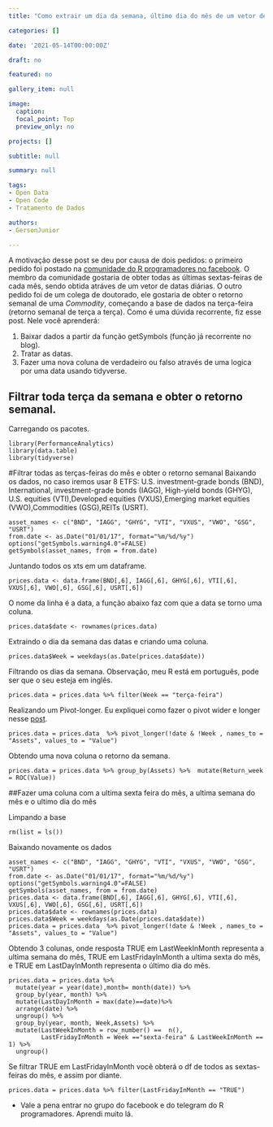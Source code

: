 ```yaml
---
title: "Como extrair um dia da semana, último dia do mês de um vetor de datas"

categories: []

date: '2021-05-14T00:00:00Z' 

draft: no

featured: no

gallery_item: null

image:
  caption: 
  focal_point: Top
  preview_only: no

projects: []

subtitle: null

summary: null

tags: 
- Open Data
- Open Code
- Tratamento de Dados

authors:
- GersonJunior

---
```

A motivação desse post se deu por causa de dois pedidos: o primeiro pedido foi postado na [comunidade do R programadores no facebook](https://www.facebook.com/groups/1410023525939155). O membro da comunidade gostaria de obter todas as últimas sextas-feiras de cada mês, sendo obtida atráves de um vetor de datas diárias. O outro pedido foi de um colega de doutorado,  ele gostaria de obter o retorno semanal de uma *Commodity*, começando a base de dados na terça-feira (retorno semanal de terça a terça). Como é uma dúvida recorrente, fiz esse post. Nele você aprenderá:
1) Baixar dados a partir da função getSymbols (função já recorrente no blog).
2) Tratar as datas.
3) Fazer uma nova coluna de verdadeiro ou falso através de uma logica por uma data usando tidyverse.

## Filtrar toda terça da semana e obter o retorno semanal.
Carregando os pacotes.   
   
    library(PerformanceAnalytics)
    library(data.table)
    library(tidyverse)

#Filtrar todas as terças-feiras do mês e obter o retorno semanal
Baixando os dados, no caso iremos usar 8 ETFS: U.S. investment-grade bonds (BND), International, investment-grade bonds (IAGG), High-yield bonds (GHYG), U.S. equities (VTI),Developed equities (VXUS),Emerging market equities (VWO),Commodities (GSG),REITs (USRT).

    asset_names <- c("BND", "IAGG", "GHYG", "VTI", "VXUS", "VWO", "GSG", "USRT")
    from.date <- as.Date("01/01/17", format="%m/%d/%y")
    options("getSymbols.warning4.0"=FALSE)
    getSymbols(asset_names, from = from.date)
Juntando todos os xts em um dataframe. 

    prices.data <- data.frame(BND[,6], IAGG[,6], GHYG[,6], VTI[,6], VXUS[,6], VWO[,6], GSG[,6], USRT[,6])
O nome da linha é a data, a função abaixo faz com que a data se torno uma coluna.

    prices.data$date <- rownames(prices.data)
Extraindo o dia da semana das datas e criando uma coluna.
  
    prices.data$Week = weekdays(as.Date(prices.data$date))
Filtrando os dias da semana. Observação, meu R está em português, pode ser que o seu esteja em inglês.

    prices.data = prices.data %>% filter(Week == "terça-feira")
Realizando um Pivot-longer. Eu expliquei como fazer o pivot wider e longer nesse [post](https://opencodecom.net/post/2021-04-22-como-fazer-reshape-no-r/).

    prices.data = prices.data  %>% pivot_longer(!date & !Week , names_to = "Assets", values_to = "Value")
Obtendo uma nova coluna o retorno da semana. 

    prices.data = prices.data %>% group_by(Assets) %>%  mutate(Return_week = ROC(Value))

##Fazer uma coluna com a ultima sexta feira do mês, a ultima semana do mês e o ultimo dia do mês

Limpando a base
   
    rm(list = ls())
Baixando novamente os dados

    asset_names <- c("BND", "IAGG", "GHYG", "VTI", "VXUS", "VWO", "GSG", "USRT")
    from.date <- as.Date("01/01/17", format="%m/%d/%y")
    options("getSymbols.warning4.0"=FALSE)
    getSymbols(asset_names, from = from.date)
    prices.data <- data.frame(BND[,6], IAGG[,6], GHYG[,6], VTI[,6], VXUS[,6], VWO[,6], GSG[,6], USRT[,6])
    prices.data$date <- rownames(prices.data)
    prices.data$Week = weekdays(as.Date(prices.data$date))
    prices.data = prices.data  %>% pivot_longer(!date & !Week , names_to = "Assets", values_to = "Value")

Obtendo 3 colunas, onde resposta TRUE em LastWeekInMonth representa a ultima semana do mês, TRUE em LastFridayInMonth a ultima sexta do mês, e TRUE em LastDayInMonth representa o último dia do mês.

    prices.data = prices.data %>% 
      mutate(year = year(date),month= month(date)) %>%
      group_by(year, month) %>% 
      mutate(LastDayInMonth = max(date)==date)%>% 
      arrange(date) %>%
      ungroup() %>% 
      group_by(year, month, Week,Assets) %>%
      mutate(LastWeekInMonth = row_number() ==  n(), 
             LastFridayInMonth = Week =="sexta-feira" & LastWeekInMonth == 1) %>% 
      ungroup()

Se filtrar TRUE em LastFridayInMonth você obterá o df de todos as sextas-feiras do mês, e assim por diante.

    prices.data = prices.data %>% filter(LastFridayInMonth == "TRUE")


* Vale a pena entrar no grupo do facebook e do telegram do R programadores. Aprendi muito lá.

